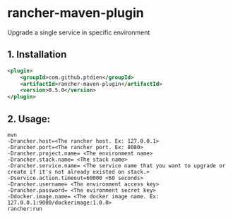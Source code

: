 # rancher-maven-plugin 
Upgrade a single service in specific environment
## 1. Installation
```xml
<plugin>
    <groupId>com.github.ptdien</groupId>
    <artifactId>rancher-maven-plugin</artifactId>
    <version>0.5.0</version>
</plugin>
```

## 2. Usage:

```text
mvn 
-Drancher.host=<The rancher host. Ex: 127.0.0.1>
-Drancher.port=<The rancher port. Ex: 8080>
-Drancher.project.name= <The environment name>
-Drancher.stack.name= <The stack name>
-Drancher.service.name= <The service name that you want to upgrade or create if it's not already existed on stack.>
-Dservice.action.timeout=60000 <60 seconds>
-Drancher.username= <The environment access key>
-Drancher.password= <The evironment secret key>
-Ddocker.image.name= <The docker image name. Ex: 127.0.0.1:9000/dockerimage:1.0.0>
rancher:run
```
